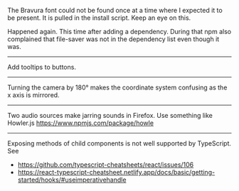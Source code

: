 The Bravura font could not be found once at a time where I expected it to be present. It is pulled in the install script. Keep an eye on this.

Happened again. This time after adding a dependency. During that npm also complained that file-saver was not in the dependency list even though it was.

<hr />

Add tooltips to buttons.

<hr />

Turning the camera by 180° makes the coordinate system confusing as the x axis is mirrored.

<hr />

Two audio sources make jarring sounds in Firefox. Use something like Howler.js https://www.npmjs.com/package/howle

<hr />

Exposing methods of child components is not well supported by TypeScript. See
* https://github.com/typescript-cheatsheets/react/issues/106
* https://react-typescript-cheatsheet.netlify.app/docs/basic/getting-started/hooks/#useimperativehandle